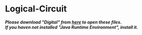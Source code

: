 # Logical-Circuit
***Please download "Digital" from [here](https://github.com/hneemann/Digital/releases) to open these files.***  
***If you haven not installed "Java Runtime Environment", install it.***
